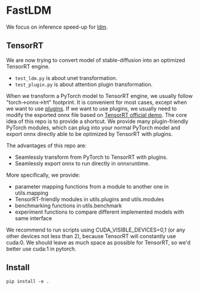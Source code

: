 # FastLDM

We focus on inference speed-up for [ldm](https://github.com/CompVis/stable-diffusion).

## TensorRT

We are now trying to convert model of stable-diffusion into an optimized TensorRT engine.

* `test_ldm.py` is about unet transformation.
* `test_plugin.py` is about attention plugin transformation.

When we transform a PyTorch model to TensorRT engine, we usually follow "torch->onnx->trt" footprint. It is convenient for most cases, except when we want to use [plugins](https://github.com/NVIDIA/TensorRT/tree/main/plugin). If we want to use plugins, we usually need to modify the exported onnx file based on [TensorRT official demo](https://github.com/NVIDIA/TensorRT/tree/main/demo/Diffusion). The core idea of this repo is to provide a shortcut. We provide many plugin-friendly PyTorch modules, which can plug into your normal PyTorch model and export onnx directly able to be optimized by TensorRT with plugins.

The advantages of this repo are:

* Seamlessly transform from PyTorch to TensorRT with plugins.
* Seamlessly export onnx to run directly in onnxruntime.

More specifically, we provide:

* parameter mapping functions from a module to another one in utils.mapping
* TensorRT-friendly modules in utils.plugins and utils.modules
* benchmarking functions in utils.benchmark
* experiment functions to compare different implemented models with same interface

We recommend to run scripts using CUDA_VISIBLE_DEVICES=0,1 (or any other devices not less than 2), because TensorRT will constantly use cuda:0. We should leave as much space as possible for TensorRT, so we'd better use cuda:1 in pytorch.

## Install

```
pip install -e .
```
